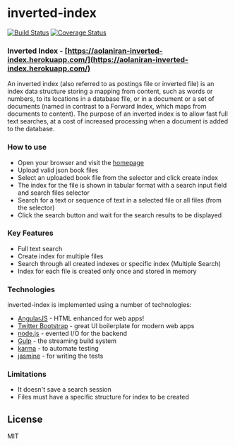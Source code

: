 # inverted-index
[![Build Status](https://travis-ci.org/andela-aolaniran/inverted-index.svg?branch=development)](https://travis-ci.org/andela-aolaniran/inverted-index) [![Coverage Status](https://coveralls.io/repos/github/andela-aolaniran/inverted-index/badge.png?branch=development)](https://coveralls.io/github/andela-aolaniran/inverted-index?branch=development)

### Inverted Index - [https://aolaniran-inverted-index.herokuapp.com/](https://aolaniran-inverted-index.herokuapp.com/) 
An inverted index (also referred to as postings file or inverted file) is an index data structure storing a mapping from content, such as words or numbers, to its locations in a database file, or in a document or a set of documents (named in contrast to a Forward Index, which maps from documents to content). The purpose of an inverted index is to allow fast full text searches, at a cost of increased processing when a document is added to the database.

### How to use
  - Open your browser and visit the [homepage]
  - Upload valid json book files
  - Select an uploaded book file from the selector and click create index
  - The index for the file is shown in tabular format with a search input field and search files selector
  - Search for a text or sequence of text in a selected file or all files (from the selector)
  - Click the search button and wait for the search results to be displayed

### Key Features
 - Full text search
 - Create index for multiple files
 - Search through all created indexes or specific index (Multiple Search)
 - Index for each file is created only once and stored in memory

### Technologies
inverted-index is implemented using a number of technologies:
* [AngularJS] - HTML enhanced for web apps!
* [Twitter Bootstrap] - great UI boilerplate for modern web apps
* [node.js] - evented I/O for the backend
* [Gulp] - the streaming build system
* [karma] - to automate testing
* [jasmine] - for writing the tests

### Limitations
  - It doesn't save a search session
  - Files must have a specific structure for index to be created

License
----

MIT

   [homepage]: <https://aolaniran-inverted-index.herokuapp.com/>
   [git-repo-url]: <https://github.com/andela-aolaniran/inverted-index.git>
   [karma]: <https://karma-runner.github.io/>
   [jasmine]: <https://jasmine.github.io/>
   [df1]: <http://daringfireball.net/projects/markdown/>
   [markdown-it]: <https://github.com/markdown-it/markdown-it>
   [Ace Editor]: <http://ace.ajax.org>
   [node.js]: <http://nodejs.org>
   [Twitter Bootstrap]: <http://twitter.github.com/bootstrap/>
   [keymaster.js]: <https://github.com/madrobby/keymaster>
   [jQuery]: <http://jquery.com>
   [@tjholowaychuk]: <http://twitter.com/tjholowaychuk>
   [express]: <http://expressjs.com>
   [AngularJS]: <http://angularjs.org>
   [Gulp]: <http://gulpjs.com>
